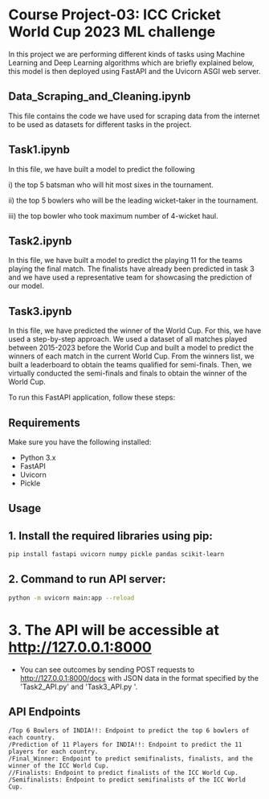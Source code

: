 # Course Project-03: ICC Cricket World Cup 2023 ML challenge

In this project we are performing different kinds of tasks using Machine Learning and Deep Learning algorithms which are briefly explained below, this model is then deployed using FastAPI and the Uvicorn ASGI web server.

## Data_Scraping_and_Cleaning.ipynb

This file contains the code we have used for scraping data from the internet to be used as datasets for different tasks in the project.

## Task1.ipynb

In this file, we have built a model to predict the following

i) the top 5 batsman who will hit most sixes in the tournament.

ii) the top 5 bowlers who will be the leading wicket-taker in the tournament.

iii) the top bowler who took maximum number of 4-wicket haul.

## Task2.ipynb

In this file, we have built a model to predict the playing 11 for the teams playing the final match. The finalists have already been predicted in task 3 and we have used a representative team for showcasing the prediction of our model.

## Task3.ipynb

In this file, we have predicted the winner of the World Cup. For this, we have used a step-by-step approach. We used a dataset of all matches played between 2015-2023 before the World Cup and built a model to predict the winners of each match in the current World Cup. From the winners list, we built a leaderboard to obtain the teams qualified for semi-finals. Then, we virtually conducted the semi-finals and finals to obtain the winner of the World Cup.

To run this FastAPI application, follow these steps:

## Requirements

Make sure you have the following installed:

- Python 3.x
- FastAPI
- Uvicorn
- Pickle

## Usage

## 1. Install the required libraries using pip:
```bash 
pip install fastapi uvicorn numpy pickle pandas scikit-learn
```

## 2. Command to run API server:
```bash
python -m uvicorn main:app --reload
```

# 3. The API will be accessible at http://127.0.0.1:8000
- You can see outcomes by sending POST requests to http://127.0.0.1:8000/docs with JSON data in the format specified by the 'Task2_API.py' and 'Task3_API.py '.

## API Endpoints
```
/Top 6 Bowlers of INDIA!!: Endpoint to predict the top 6 bowlers of each country.
/Prediction of 11 Players for INDIA!!: Endpoint to predict the 11 players for each country.
/Final_Winner: Endpoint to predict semifinalists, finalists, and the winner of the ICC World Cup.
//Finalists: Endpoint to predict finalists of the ICC World Cup.
/Semifinalists: Endpoint to predict semifinalists of the ICC World Cup.
```
